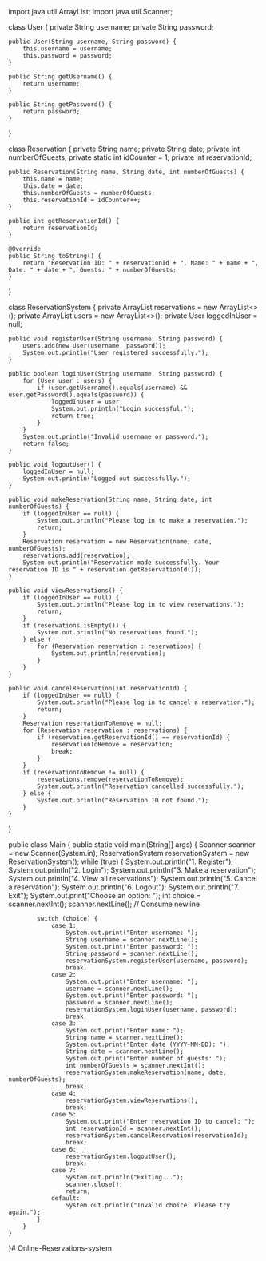 import java.util.ArrayList;
import java.util.Scanner;

class User {
    private String username;
    private String password;

    public User(String username, String password) {
        this.username = username;
        this.password = password;
    }

    public String getUsername() {
        return username;
    }

    public String getPassword() {
        return password;
    }
}

class Reservation {
    private String name;
    private String date;
    private int numberOfGuests;
    private static int idCounter = 1;
    private int reservationId;

    public Reservation(String name, String date, int numberOfGuests) {
        this.name = name;
        this.date = date;
        this.numberOfGuests = numberOfGuests;
        this.reservationId = idCounter++;
    }

    public int getReservationId() {
        return reservationId;
    }

    @Override
    public String toString() {
        return "Reservation ID: " + reservationId + ", Name: " + name + ", Date: " + date + ", Guests: " + numberOfGuests;
    }
}

class ReservationSystem {
    private ArrayList<Reservation> reservations = new ArrayList<>();
    private ArrayList<User> users = new ArrayList<>();
    private User loggedInUser = null;

    public void registerUser(String username, String password) {
        users.add(new User(username, password));
        System.out.println("User registered successfully.");
    }

    public boolean loginUser(String username, String password) {
        for (User user : users) {
            if (user.getUsername().equals(username) && user.getPassword().equals(password)) {
                loggedInUser = user;
                System.out.println("Login successful.");
                return true;
            }
        }
        System.out.println("Invalid username or password.");
        return false;
    }

    public void logoutUser() {
        loggedInUser = null;
        System.out.println("Logged out successfully.");
    }

    public void makeReservation(String name, String date, int numberOfGuests) {
        if (loggedInUser == null) {
            System.out.println("Please log in to make a reservation.");
            return;
        }
        Reservation reservation = new Reservation(name, date, numberOfGuests);
        reservations.add(reservation);
        System.out.println("Reservation made successfully. Your reservation ID is " + reservation.getReservationId());
    }

    public void viewReservations() {
        if (loggedInUser == null) {
            System.out.println("Please log in to view reservations.");
            return;
        }
        if (reservations.isEmpty()) {
            System.out.println("No reservations found.");
        } else {
            for (Reservation reservation : reservations) {
                System.out.println(reservation);
            }
        }
    }

    public void cancelReservation(int reservationId) {
        if (loggedInUser == null) {
            System.out.println("Please log in to cancel a reservation.");
            return;
        }
        Reservation reservationToRemove = null;
        for (Reservation reservation : reservations) {
            if (reservation.getReservationId() == reservationId) {
                reservationToRemove = reservation;
                break;
            }
        }
        if (reservationToRemove != null) {
            reservations.remove(reservationToRemove);
            System.out.println("Reservation cancelled successfully.");
        } else {
            System.out.println("Reservation ID not found.");
        }
    }
}

public class Main {
    public static void main(String[] args) {
        Scanner scanner = new Scanner(System.in);
        ReservationSystem reservationSystem = new ReservationSystem();
        while (true) {
            System.out.println("1. Register");
            System.out.println("2. Login");
            System.out.println("3. Make a reservation");
            System.out.println("4. View all reservations");
            System.out.println("5. Cancel a reservation");
            System.out.println("6. Logout");
            System.out.println("7. Exit");
            System.out.print("Choose an option: ");
            int choice = scanner.nextInt();
            scanner.nextLine();  // Consume newline

            switch (choice) {
                case 1:
                    System.out.print("Enter username: ");
                    String username = scanner.nextLine();
                    System.out.print("Enter password: ");
                    String password = scanner.nextLine();
                    reservationSystem.registerUser(username, password);
                    break;
                case 2:
                    System.out.print("Enter username: ");
                    username = scanner.nextLine();
                    System.out.print("Enter password: ");
                    password = scanner.nextLine();
                    reservationSystem.loginUser(username, password);
                    break;
                case 3:
                    System.out.print("Enter name: ");
                    String name = scanner.nextLine();
                    System.out.print("Enter date (YYYY-MM-DD): ");
                    String date = scanner.nextLine();
                    System.out.print("Enter number of guests: ");
                    int numberOfGuests = scanner.nextInt();
                    reservationSystem.makeReservation(name, date, numberOfGuests);
                    break;
                case 4:
                    reservationSystem.viewReservations();
                    break;
                case 5:
                    System.out.print("Enter reservation ID to cancel: ");
                    int reservationId = scanner.nextInt();
                    reservationSystem.cancelReservation(reservationId);
                    break;
                case 6:
                    reservationSystem.logoutUser();
                    break;
                case 7:
                    System.out.println("Exiting...");
                    scanner.close();
                    return;
                default:
                    System.out.println("Invalid choice. Please try again.");
            }
        }
    }
}# Online-Reservations-system
